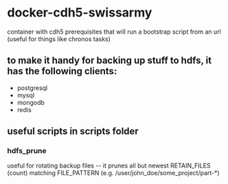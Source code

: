 # docker-cdh5-swissarmy
container with cdh5 prerequisites that will run a bootstrap script from an url (useful for things like chronos tasks)

## to make it handy for backing up stuff to hdfs, it has the following clients:

* postgresql
* mysql
* mongodb
* redis

## useful scripts in scripts folder

### hdfs_prune

useful for rotating backup files -- it prunes all but newest RETAIN_FILES (count) matching FILE_PATTERN (e.g. /user/john_doe/some_project/part-*)
